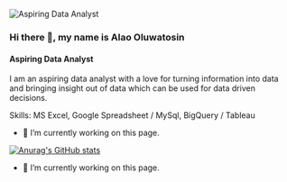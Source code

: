 ![Aspiring Data Analyst](https://github.com/Alertbest/Alertbest/blob/main/Untitled%20design.png)

### Hi there 👋, my name is Alao Oluwatosin
#### Aspiring Data Analyst

I am an aspiring data analyst with a love for turning information into data and bringing insight out of data which can be used for data driven decisions. 

Skills: MS Excel, Google Spreadsheet / MySql, BigQuery / Tableau 

- 🔭 I’m currently working on this page. 





[![Anurag's GitHub stats](https://github-readme-stats.vercel.app/api?username=alertbest)](https://github.com/anuraghazra/github-readme-stats)

- 🔭 I’m currently working on this page. 






